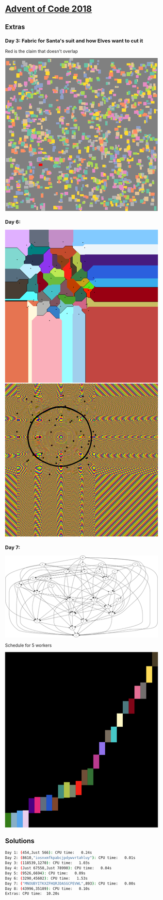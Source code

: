 # [Advent of Code 2018](https://adventofcode.com/2018)

## Extras

### Day 3: Fabric for Santa's suit and how Elves want to cut it

Red is the claim that doesn't overlap

![day3_fabric](images/day3.png)

### Day 6:

![day6_1](images/day6_1.png)
![day6_2](images/day6_2.png)

### Day 7:

![day7](images/day7.png)

Schedule for 5 workers

![day7_2](images/day7_2.png)

## Solutions

``` sh
Day 1: (454,Just 566): CPU time:   0.24s
Day 2: (8610,"iosnxmfkpabcjpdywvrtahluy"): CPU time:   0.01s
Day 3: (118539,1270): CPU time:   1.03s
Day 4: (Just 67558,Just 78990): CPU time:   0.04s
Day 5: (9526,6694): CPU time:   0.09s
Day 6: (3290,45602): CPU time:   1.53s
Day 7: ("MNOUBYITKXZFHQRJDASGCPEVWL",893): CPU time:   0.00s
Day 8: (43996,35189): CPU time:   0.10s
Extras: CPU time:  10.20s
```
